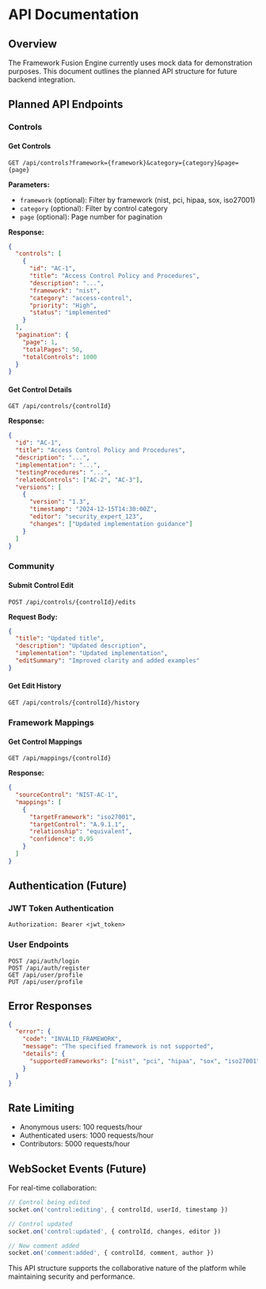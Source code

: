 
# API Documentation

## Overview

The Framework Fusion Engine currently uses mock data for demonstration purposes. This document outlines the planned API structure for future backend integration.

## Planned API Endpoints

### Controls

#### Get Controls
```http
GET /api/controls?framework={framework}&category={category}&page={page}
```

**Parameters:**
- `framework` (optional): Filter by framework (nist, pci, hipaa, sox, iso27001)
- `category` (optional): Filter by control category
- `page` (optional): Page number for pagination

**Response:**
```json
{
  "controls": [
    {
      "id": "AC-1",
      "title": "Access Control Policy and Procedures",
      "description": "...",
      "framework": "nist",
      "category": "access-control",
      "priority": "High",
      "status": "implemented"
    }
  ],
  "pagination": {
    "page": 1,
    "totalPages": 50,
    "totalControls": 1000
  }
}
```

#### Get Control Details
```http
GET /api/controls/{controlId}
```

**Response:**
```json
{
  "id": "AC-1",
  "title": "Access Control Policy and Procedures",
  "description": "...",
  "implementation": "...",
  "testingProcedures": "...",
  "relatedControls": ["AC-2", "AC-3"],
  "versions": [
    {
      "version": "1.3",
      "timestamp": "2024-12-15T14:30:00Z",
      "editor": "security_expert_123",
      "changes": ["Updated implementation guidance"]
    }
  ]
}
```

### Community

#### Submit Control Edit
```http
POST /api/controls/{controlId}/edits
```

**Request Body:**
```json
{
  "title": "Updated title",
  "description": "Updated description",
  "implementation": "Updated implementation",
  "editSummary": "Improved clarity and added examples"
}
```

#### Get Edit History
```http
GET /api/controls/{controlId}/history
```

### Framework Mappings

#### Get Control Mappings
```http
GET /api/mappings/{controlId}
```

**Response:**
```json
{
  "sourceControl": "NIST-AC-1",
  "mappings": [
    {
      "targetFramework": "iso27001",
      "targetControl": "A.9.1.1",
      "relationship": "equivalent",
      "confidence": 0.95
    }
  ]
}
```

## Authentication (Future)

### JWT Token Authentication
```http
Authorization: Bearer <jwt_token>
```

### User Endpoints
```http
POST /api/auth/login
POST /api/auth/register
GET /api/user/profile
PUT /api/user/profile
```

## Error Responses

```json
{
  "error": {
    "code": "INVALID_FRAMEWORK",
    "message": "The specified framework is not supported",
    "details": {
      "supportedFrameworks": ["nist", "pci", "hipaa", "sox", "iso27001"]
    }
  }
}
```

## Rate Limiting

- Anonymous users: 100 requests/hour
- Authenticated users: 1000 requests/hour
- Contributors: 5000 requests/hour

## WebSocket Events (Future)

For real-time collaboration:

```javascript
// Control being edited
socket.on('control:editing', { controlId, userId, timestamp })

// Control updated
socket.on('control:updated', { controlId, changes, editor })

// New comment added
socket.on('comment:added', { controlId, comment, author })
```

This API structure supports the collaborative nature of the platform while maintaining security and performance.
